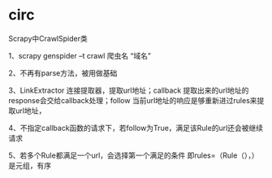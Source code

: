 # circ
Scrapy中CrawlSpider类


1、scrapy genspider –t crawl 爬虫名 “域名”

2、不再有parse方法，被用做基础

3、LinkExtractor 连接提取器，提取url地址；callback 提取出来的url地址的response会交给callback处理；follow 当前url地址的响应是够重新进过rules来提取url地址，

4、不指定callback函数的请求下，若follow为True，满足该Rule的url还会被继续请求

5、若多个Rule都满足一个url，会选择第一个满足的条件 即rules=（Rule（），）是元组，有序

